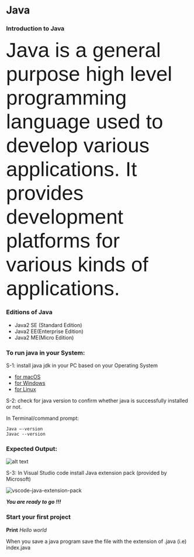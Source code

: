 <h1>Java</h1>
<h3>Introduction to Java</h3>
<span style="font-family:sans-serif; font-size:4em;">  Java is a general purpose high level programming language used to develop various applications. It provides development platforms for various kinds of applications. </span> 
   

<h3>Editions of Java</h3>

* Java2 SE (Standard Edition)
* Java2 EE(Enterprise Edition)
* Java2 ME(Micro Edition)
<h3>To run java in your System:</h3>
S-1: install java jdk in your PC based on your Operating System

* [for macOS](https://www.oracle.com/java/technologies/downloads/#jdk18-mac/)
* [for Windows](https://www.oracle.com/java/technologies/downloads/#jdk18-windows)
* [for Linux](https://www.oracle.com/java/technologies/downloads/#jdk18-linux)

S-2: check for java version to confirm whether java is successfully installed or not.

In Terminal/command prompt:
``` 
Java –-version   
Javac --version
```
<h3>Expected Output:</h3>

![alt text](https://user-images.githubusercontent.com/100840426/173226680-5f7c0640-a843-4faf-aae0-775268efc46c.png "Title") 


S-3: In Visual Studio code install Java extension pack 
(provided by Microsoft)      

![vscode-java-extension-pack](https://user-images.githubusercontent.com/100840426/173226857-8d374ae9-73b8-4cb7-9c03-f518cfb2220f.jpeg)    

***_You are ready to go !!!_***

### Start your first project

**Print** _Hello world_

When you save a java program save the file with the extension of .java (i.e) index.java


